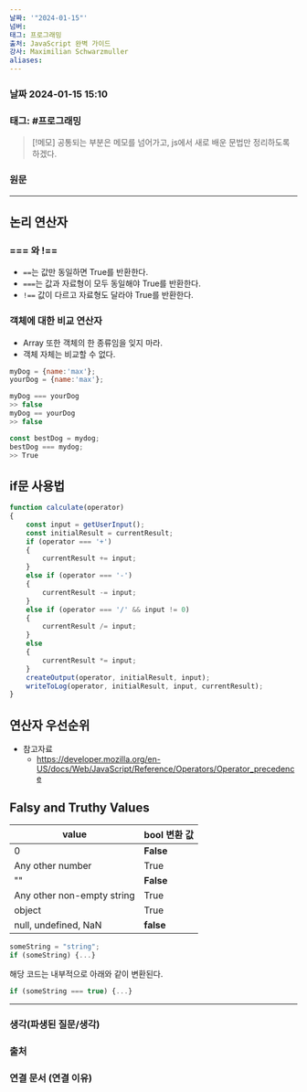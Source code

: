```yaml
---
날짜: '"2024-01-15"'
넘버: 
태그: 프로그래밍
출처: JavaScript 완벽 가이드
강사: Maximilian Schwarzmuller
aliases:
---
```

### 날짜  2024-01-15 15:10

### 태그: #프로그래밍 

>[!메모]
> 공통되는 부분은 메모를 넘어가고, js에서 새로 배운 문법만 정리하도록 하겠다.

### 원문
---
## 논리 연산자
### === 와 !==
- `==`는 값만 동일하면 True를 반환한다.
- `===`는 값과 자료형이 모두 동일해야 True를 반환한다.
- `!==` 값이 다르고 자료형도 달라야 True를 반환한다.
### 객체에 대한 비교 연산자
- Array 또한 객체의 한 종류임을 잊지 마라.
- 객체 자체는 비교할 수 없다.
```js
myDog = {name:'max'};
yourDog = {name:'max'};

myDog === yourDog
>> false
myDog == yourDog
>> false

const bestDog = mydog;
bestDog === mydog;
>> True
```
## if문 사용법
```js
function calculate(operator)
{
	const input = getUserInput();
	const initialResult = currentResult;
	if (operator === '+')
	{
		currentResult += input;
	}
	else if (operator === '-')
	{
		currentResult -= input;
	}
	else if (operator === '/' && input != 0)
	{
		currentResult /= input;
	}
	else
	{
		currentResult *= input;
	}
	createOutput(operator, initialResult, input);
	writeToLog(operator, initialResult, input, currentResult);
}
```
## 연산자 우선순위
- 참고자료
	- https://developer.mozilla.org/en-US/docs/Web/JavaScript/Reference/Operators/Operator_precedence
## Falsy and Truthy Values
| value | bool 변환 값 |
| ---- | ---- |
| 0 | **False** |
| Any other number | True |
| "" | **False** |
| Any other non-empty string | True |
| object | True |
| null, undefined, NaN | **false** |
```js
someString = "string";
if (someString) {...}
```
해당 코드는 내부적으로 아래와 같이 변환된다.
```js
if (someString === true) {...}
```

---
### 생각(파생된 질문/생각)

### 출처

### 연결 문서 (연결 이유)
